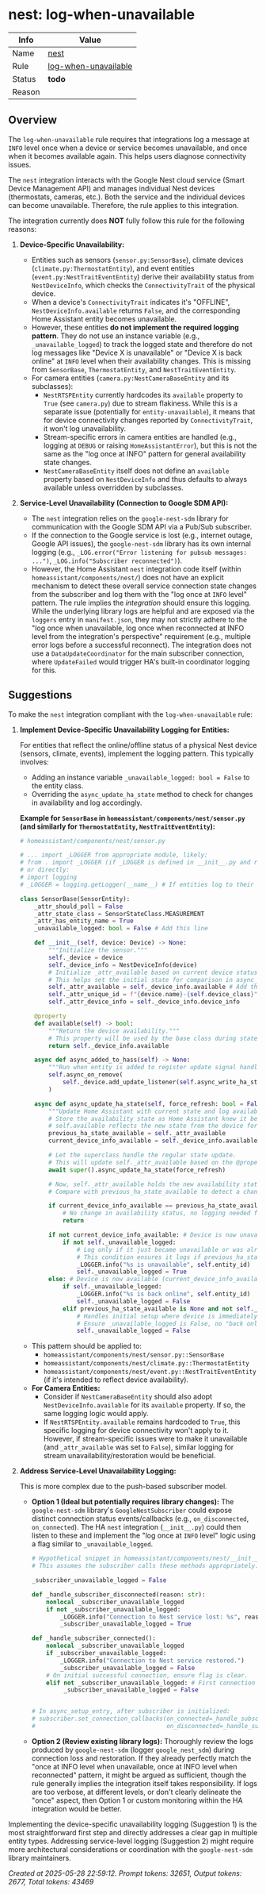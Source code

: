 # nest: log-when-unavailable

| Info   | Value                                                                    |
|--------|--------------------------------------------------------------------------|
| Name   | [nest](https://www.home-assistant.io/integrations/nest/) |
| Rule   | [log-when-unavailable](https://developers.home-assistant.io/docs/core/integration-quality-scale/rules/log-when-unavailable)                                                     |
| Status | **todo**                                       |
| Reason |                                                                          |

## Overview

The `log-when-unavailable` rule requires that integrations log a message at `INFO` level once when a device or service becomes unavailable, and once when it becomes available again. This helps users diagnose connectivity issues.

The `nest` integration interacts with the Google Nest cloud service (Smart Device Management API) and manages individual Nest devices (thermostats, cameras, etc.). Both the service and the individual devices can become unavailable. Therefore, the rule applies to this integration.

The integration currently does **NOT** fully follow this rule for the following reasons:

1.  **Device-Specific Unavailability:**
    *   Entities such as sensors (`sensor.py:SensorBase`), climate devices (`climate.py:ThermostatEntity`), and event entities (`event.py:NestTraitEventEntity`) derive their availability status from `NestDeviceInfo`, which checks the `ConnectivityTrait` of the physical device.
    *   When a device's `ConnectivityTrait` indicates it's "OFFLINE", `NestDeviceInfo.available` returns `False`, and the corresponding Home Assistant entity becomes unavailable.
    *   However, these entities **do not implement the required logging pattern**. They do not use an instance variable (e.g., `_unavailable_logged`) to track the logged state and therefore do not log messages like "Device X is unavailable" or "Device X is back online" at `INFO` level when their availability changes. This is missing from `SensorBase`, `ThermostatEntity`, and `NestTraitEventEntity`.
    *   For camera entities (`camera.py:NestCameraBaseEntity` and its subclasses):
        *   `NestRTSPEntity` currently hardcodes its `available` property to `True` (see `camera.py`) due to stream flakiness. While this is a separate issue (potentially for `entity-unavailable`), it means that for device connectivity changes reported by `ConnectivityTrait`, it won't log unavailability.
        *   Stream-specific errors in camera entities are handled (e.g., logging at `DEBUG` or raising `HomeAssistantError`), but this is not the same as the "log once at INFO" pattern for general availability state changes.
        *   `NestCameraBaseEntity` itself does not define an `available` property based on `NestDeviceInfo` and thus defaults to always available unless overridden by subclasses.

2.  **Service-Level Unavailability (Connection to Google SDM API):**
    *   The `nest` integration relies on the `google-nest-sdm` library for communication with the Google SDM API via a Pub/Sub subscriber.
    *   If the connection to the Google service is lost (e.g., internet outage, Google API issues), the `google-nest-sdm` library has its own internal logging (e.g., `_LOG.error("Error listening for pubsub messages: ...")`, `_LOG.info("Subscriber reconnected")`).
    *   However, the Home Assistant `nest` integration code itself (within `homeassistant/components/nest/`) does not have an explicit mechanism to detect these overall service connection state changes from the subscriber and log them with the "log once at `INFO` level" pattern. The rule implies the *integration* should ensure this logging. While the underlying library logs are helpful and are exposed via the `loggers` entry in `manifest.json`, they may not strictly adhere to the "log once when unavailable, log once when reconnected at INFO level from the integration's perspective" requirement (e.g., multiple error logs before a successful reconnect). The integration does not use a `DataUpdateCoordinator` for the main subscriber connection, where `UpdateFailed` would trigger HA's built-in coordinator logging for this.

## Suggestions

To make the `nest` integration compliant with the `log-when-unavailable` rule:

1.  **Implement Device-Specific Unavailability Logging for Entities:**

    For entities that reflect the online/offline status of a physical Nest device (sensors, climate, events), implement the logging pattern. This typically involves:
    *   Adding an instance variable `_unavailable_logged: bool = False` to the entity class.
    *   Overriding the `async_update_ha_state` method to check for changes in availability and log accordingly.

    **Example for `SensorBase` in `homeassistant/components/nest/sensor.py` (and similarly for `ThermostatEntity`, `NestTraitEventEntity`):**

    ```python
    # homeassistant/components/nest/sensor.py

    # ... import _LOGGER from appropriate module, likely:
    # from . import _LOGGER (if _LOGGER is defined in __init__.py and represents the integration logger)
    # or directly:
    # import logging
    # _LOGGER = logging.getLogger(__name__) # If entities log to their own module's logger

    class SensorBase(SensorEntity):
        _attr_should_poll = False
        _attr_state_class = SensorStateClass.MEASUREMENT
        _attr_has_entity_name = True
        _unavailable_logged: bool = False # Add this line

        def __init__(self, device: Device) -> None:
            """Initialize the sensor."""
            self._device = device
            self._device_info = NestDeviceInfo(device)
            # Initialize _attr_available based on current device status
            # This helps set the initial state for comparison in async_update_ha_state
            self._attr_available = self._device_info.available # Add this line
            self._attr_unique_id = f"{device.name}-{self.device_class}"
            self._attr_device_info = self._device_info.device_info

        @property
        def available(self) -> bool:
            """Return the device availability."""
            # This property will be used by the base class during state updates
            return self._device_info.available

        async def async_added_to_hass(self) -> None:
            """Run when entity is added to register update signal handler."""
            self.async_on_remove(
                self._device.add_update_listener(self.async_write_ha_state)
            )

        async def async_update_ha_state(self, force_refresh: bool = False) -> None:
            """Update Home Assistant with current state and log availability changes."""
            # Store the availability state as Home Assistant knew it before this update.
            # self.available reflects the new state from the device for this update cycle.
            previous_ha_state_available = self._attr_available
            current_device_info_available = self._device_info.available

            # Let the superclass handle the regular state update.
            # This will update self._attr_available based on the @property available.
            await super().async_update_ha_state(force_refresh)

            # Now, self._attr_available holds the new availability state.
            # Compare with previous_ha_state_available to detect a change.

            if current_device_info_available == previous_ha_state_available and previous_ha_state_available is not None:
                # No change in availability status, no logging needed for availability.
                return

            if not current_device_info_available: # Device is now unavailable
                if not self._unavailable_logged:
                    # Log only if it just became unavailable or was already unavailable but not yet logged.
                    # This condition ensures it logs if previous_ha_state_available was True or None (initial).
                    _LOGGER.info("%s is unavailable", self.entity_id)
                    self._unavailable_logged = True
            else: # Device is now available (current_device_info_available is True)
                if self._unavailable_logged:
                    _LOGGER.info("%s is back online", self.entity_id)
                    self._unavailable_logged = False
                elif previous_ha_state_available is None and not self._unavailable_logged:
                    # Handles initial setup where device is immediately available.
                    # Ensure _unavailable_logged is False, no "back online" log needed.
                    self._unavailable_logged = False
    ```

    *   This pattern should be applied to:
        *   `homeassistant/components/nest/sensor.py::SensorBase`
        *   `homeassistant/components/nest/climate.py::ThermostatEntity`
        *   `homeassistant/components/nest/event.py::NestTraitEventEntity` (if it's intended to reflect device availability).
    *   **For Camera Entities:**
        *   Consider if `NestCameraBaseEntity` should also adopt `NestDeviceInfo.available` for its `available` property. If so, the same logging logic would apply.
        *   If `NestRTSPEntity.available` remains hardcoded to `True`, this specific logging for device connectivity won't apply to it. However, if stream-specific issues were to make it unavailable (and `_attr_available` was set to `False`), similar logging for stream unavailability/restoration would be beneficial.

2.  **Address Service-Level Unavailability Logging:**

    This is more complex due to the push-based subscriber model.
    *   **Option 1 (Ideal but potentially requires library changes):** The `google-nest-sdm` library's `GoogleNestSubscriber` could expose distinct connection status events/callbacks (e.g., `on_disconnected`, `on_connected`). The HA `nest` integration (`__init__.py`) could then listen to these and implement the "log once at `INFO` level" logic using a flag similar to `_unavailable_logged`.
        ```python
        # Hypothetical snippet in homeassistant/components/nest/__init__.py
        # This assumes the subscriber calls these methods appropriately.

        _subscriber_unavailable_logged = False

        def _handle_subscriber_disconnected(reason: str):
            nonlocal _subscriber_unavailable_logged
            if not _subscriber_unavailable_logged:
                _LOGGER.info("Connection to Nest service lost: %s", reason)
                _subscriber_unavailable_logged = True

        def _handle_subscriber_connected():
            nonlocal _subscriber_unavailable_logged
            if _subscriber_unavailable_logged:
                _LOGGER.info("Connection to Nest service restored.")
                _subscriber_unavailable_logged = False
            # On initial successful connection, ensure flag is clear.
            elif not _subscriber_unavailable_logged: # First connection
                 _subscriber_unavailable_logged = False


        # In async_setup_entry, after subscriber is initialized:
        # subscriber.set_connection_callbacks(on_connected=_handle_subscriber_connected,
        #                                     on_disconnected=_handle_subscriber_disconnected)
        ```
    *   **Option 2 (Review existing library logs):** Thoroughly review the logs produced by `google-nest-sdm` (logger `google_nest_sdm`) during connection loss and restoration. If they already perfectly match the "once at INFO level when unavailable, once at INFO level when reconnected" pattern, it might be argued as sufficient, though the rule generally implies the integration itself takes responsibility. If logs are too verbose, at different levels, or don't clearly delineate the "once" aspect, then Option 1 or custom monitoring within the HA integration would be better.

Implementing the device-specific unavailability logging (Suggestion 1) is the most straightforward first step and directly addresses a clear gap in multiple entity types. Addressing service-level logging (Suggestion 2) might require more architectural considerations or coordination with the `google-nest-sdm` library maintainers.

_Created at 2025-05-28 22:59:12. Prompt tokens: 32651, Output tokens: 2677, Total tokens: 43469_
